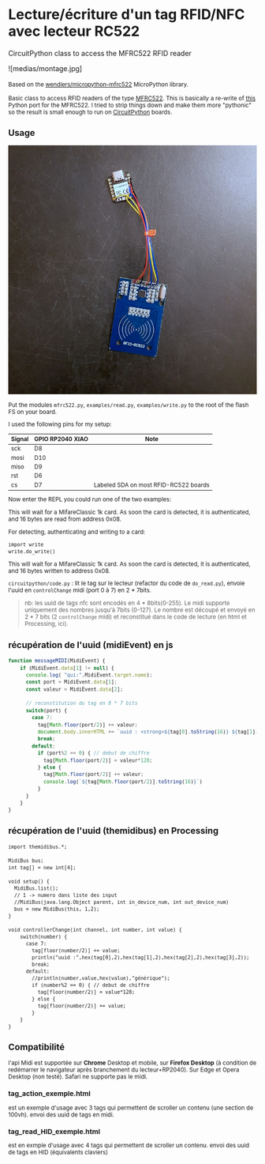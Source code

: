 # Lecture/écriture d'un tag RFID/NFC avec lecteur RC522
CircuitPython class to access the MFRC522 RFID reader

![medias/montage.jpg]

<small>Based on the [wendlers/micropython-mfrc522](https://github.com/wendlers/micropython-mfrc522) MicroPython library.

Basic class to access RFID readers of the type [MFRC522](http://www.nxp.com/documents/data_sheet/MFRC522.pdf).
This is basically a re-write of [this](https://github.com/mxgxw/MFRC522-python) Python port for the MFRC522. I
tried to strip things down and make them more "pythonic" so the result is small enough to run on
[CircuitPython](https://github.com/adafruit/circuitpython) boards.

## Usage
![le Montage](medias/montage.jpg)

Put the modules ``mfrc522.py``, ``examples/read.py``, ``examples/write.py`` to the root of the flash FS on your board.

I used the following pins for my setup:

| Signal    | GPIO RP2040 XIAO | Note                                 |
| --------- | ---------------- | ------------------------------------ |
| sck       | D8               |                                      |
| mosi      | D10              |                                      |
| miso      | D9               |                                      |
| rst       | D6               |                                      |
| cs        | D7               |Labeled SDA on most RFID-RC522 boards |

Now enter the REPL you could run one of the two examples:

This will wait for a MifareClassic 1k card. As soon the card is detected, it is authenticated, and
16 bytes are read from address 0x08.

For detecting, authenticating and writing to a card:

    import write
    write.do_write()

This will wait for a MifareClassic 1k card. As soon the card is detected, it is authenticated, and
16 bytes written to address 0x08.

`circuitpython/code.py` :
lit le tag sur le lecteur (refactor du code de `do_read.py`), envoie l'uuid en `controlChange` midi (port 0 à 7) en 2 * 7bits.

> nb: les uuid de tags nfc sont encodés en 4 * 8bits(0-255). Le midi supporte uniquement des nombres jusqu'à 7bits (0-127). Le nombre est découpé et envoyé en 2 * 7 bits (2 `controlChange` midi) et reconstitué dans le code de lecture (en html et Processing, ici).

## récupération de l'uuid (midiEvent) en js
``` js
function messageMIDI(MidiEvent) {
    if (MidiEvent.data[1] != null) {
      console.log( "qui:",MidiEvent.target.name);
      const port = MidiEvent.data[1];
      const valeur = MidiEvent.data[2];
    
      // reconstitution du tag en 8 * 7 bits
      switch(port) {
        case 7:
          tag[Math.floor(port/2)] += valeur;
          document.body.innerHTML += `uuid : <strong>${tag[0].toString(16)} ${tag[1].toString(16)} ${tag[2].toString(16)} ${tag[3].toString(16)}</strong><br>`;
          break;
        default:
          if (port%2 == 0) { // debut de chiffre
            tag[Math.floor(port/2)] = valeur*128;
          } else {
            tag[Math.floor(port/2)] += valeur;
            console.log(`${tag[Math.floor(port/2)].toString(16)}`)
          }
      }
    }
}
```

## récupération de l'uuid (themidibus) en Processing
```processing
import themidibus.*;

MidiBus bus;
int tag[] = new int[4];

void setup() {
  MidiBus.list();
  // 1 -> numero dans liste des input
  //MidiBus(java.lang.Object parent, int in_device_num, int out_device_num)
  bus = new MidiBus(this, 1,2);
}

void controllerChange(int channel, int number, int value) {
    switch(number) {
      case 7:
        tag[floor(number/2)] += value;
        println("uuid :",hex(tag[0],2),hex(tag[1],2),hex(tag[2],2),hex(tag[3],2));
        break;
      default:
        //println(number,value,hex(value),"générique");
        if (number%2 == 0) { // debut de chiffre
          tag[floor(number/2)] = value*128;
        } else {
          tag[floor(number/2)] += value;
        }
    }
}
```
## Compatibilité
l'api Midi est supportée sur **Chrome** Desktop et mobile, sur **Firefox Desktop** (à condition de redémarrer le navigateur après branchement du lecteur+RP2040). Sur Edge et Opera Desktop (non testé). Safari ne supporte pas le midi.

### tag_action_exemple.html
est un exemple d'usage avec 3 tags qui permettent de scroller un contenu (une section de 100vh). envoi des uuid de tags en midi.

### tag_read_HID_exemple.html
est en exmple d'usage avec 4 tags qui permettent de scroller un contenu. envoi des uuid de tags en HID (équivalents claviers)
